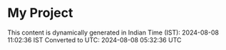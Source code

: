 # My Project

This content is dynamically generated in Indian Time (IST): 2024-08-08 11:02:36 IST
Converted to UTC: 2024-08-08 05:32:36 UTC
